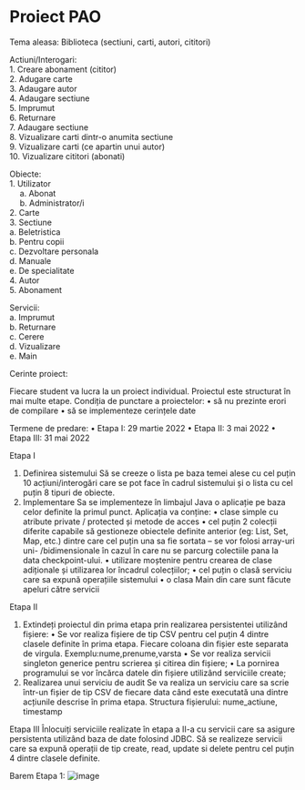 # Proiect PAO

Tema aleasa: Biblioteca (sectiuni, carti, autori, cititori)

Actiuni/Interogari:  
	1. Creare abonament (cititor)  
	2. Adugare carte  
	3. Adaugare autor  
	4. Adaugare sectiune  
	5. Imprumut  
	6. Returnare  
	7. Adaugare sectiune  
	8. Vizualizare carti dintr-o anumita sectiune  
	9. Vizualizare carti (ce apartin unui autor)  
	10. Vizualizare cititori (abonati)  

Obiecte:  
	1. Utilizator  
		&emsp; a. Abonat  
		&emsp; b. Administrator/i  
	2. Carte  
	3. Sectiune  
		a. Beletristica  
		b. Pentru copii  
		c. Dezvoltare personala  
		d. Manuale  
		e. De specialitate  
	4. Autor  
	5. Abonament  

Servicii:  
		a. Imprumut  
		b. Returnare   
		c. Cerere  
		d. Vizualizare  
		e. Main  



Cerinte proiect:

Fiecare student va lucra la un proiect individual. Proiectul este structurat în mai multe etape. Condiția de punctare a proiectelor:
• să nu prezinte erori de compilare
• să se implementeze cerințele date

Termene de predare:
• Etapa I: 29 martie 2022
• Etapa II: 3 mai 2022
• Etapa III: 31 mai 2022

Etapa I
1) Definirea sistemului
Să se creeze o lista pe baza temei alese cu cel puțin 10 acțiuni/interogări care se pot face în cadrul sistemului și o lista cu cel puțin 8 tipuri de obiecte.
2) Implementare
Sa se implementeze în limbajul Java o aplicație pe baza celor definite la primul punct.
Aplicația va conține:
• clase simple cu atribute private / protected și metode de acces
• cel puțin 2 colecții diferite capabile să gestioneze obiectele definite anterior (eg: List, Set, Map, etc.) dintre care cel puțin una sa fie sortata – se vor folosi array-uri uni-
/bidimensionale în cazul în care nu se parcurg colectiile pana la data checkpoint-ului.
• utilizare moștenire pentru crearea de clase adiționale și utilizarea lor încadrul colecțiilor;
• cel puțin o clasă serviciu care sa expună operațiile sistemului
• o clasa Main din care sunt făcute apeluri către servicii

Etapa II
1) Extindeți proiectul din prima etapa prin realizarea persistentei utilizând fișiere:
• Se vor realiza fișiere de tip CSV pentru cel puțin 4 dintre clasele definite în prima etapa. Fiecare coloana din fișier este separata de virgula. Exemplu:nume,prenume,varsta
• Se vor realiza servicii singleton generice pentru scrierea și citirea din fișiere;
• La pornirea programului se vor încărca datele din fișiere utilizând serviciile create;
2) Realizarea unui serviciu de audit
Se va realiza un serviciu care sa scrie într-un fișier de tip CSV de fiecare data când este executată una dintre acțiunile descrise în prima etapa. Structura fișierului: nume_actiune, timestamp

Etapa III
Înlocuiți serviciile realizate în etapa a II-a cu servicii care sa asigure persistenta utilizând baza de date folosind JDBC.
Să se realizeze servicii care sa expună operații de tip create, read, update si delete pentru cel puțin 4 dintre clasele definite.

Barem Etapa 1:
![image](https://user-images.githubusercontent.com/79162778/160544021-b751fdcb-b6d1-40e4-9a08-4f0d494a13e2.png)

